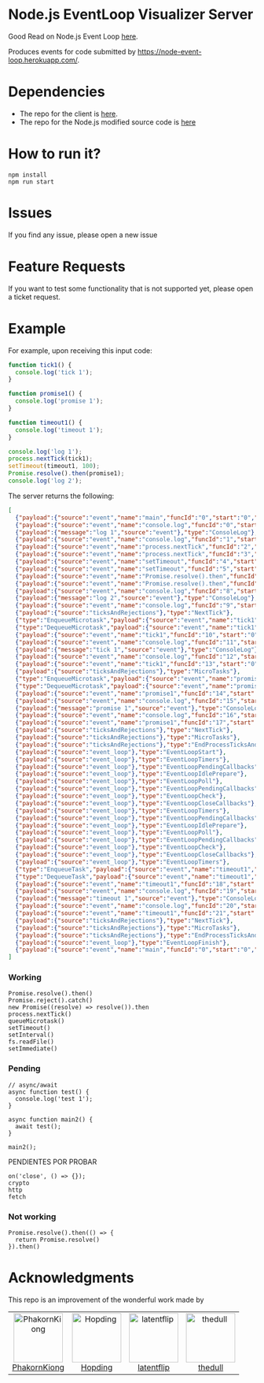 # Node.js EventLoop Visualizer Server

Good Read on Node.js Event Loop [here](https://nodejs.org/en/learn/asynchronous-work/event-loop-timers-and-nexttick).

Produces events for code submitted by https://node-event-loop.herokuapp.com/. 

# Dependencies 

* The repo for the client is [here](https://github.com/andresdiaz29/Node-EventLoop-Visualizer-Client).
* The repo for the Node.js modified source code is [here]()

# How to run it?

```
npm install
npm run start
```

# Issues

If you find any issue, please open a new issue

# Feature Requests

If you want to test some functionality that is not supported yet, please open a ticket request.

# Example

For example, upon receiving this input code:

```javascript
function tick1() {
  console.log('tick 1');
}

function promise1() {
  console.log('promise 1');
}

function timeout1() {
  console.log('timeout 1');
}

console.log('log 1');
process.nextTick(tick1);
setTimeout(timeout1, 100);
Promise.resolve().then(promise1);
console.log('log 2');

```

The server returns the following:

```JSON
[
  {"payload":{"source":"event","name":"main","funcId":"0","start":"0","end":"0"},"type":"EnterFunction"},
  {"payload":{"source":"event","name":"console.log","funcId":"0","start":"165","end":"176"},"type":"EnterFunction"},
  {"payload":{"message":"log 1","source":"event"},"type":"ConsoleLog"},
  {"payload":{"source":"event","name":"console.log","funcId":"1","start":"165","end":"176"},"type":"ExitFunction"},
  {"payload":{"source":"event","name":"process.nextTick","funcId":"2","start":"188","end":"204"},"type":"EnterFunction"},
  {"payload":{"source":"event","name":"process.nextTick","funcId":"3","start":"188","end":"204"},"type":"ExitFunction"},
  {"payload":{"source":"event","name":"setTimeout","funcId":"4","start":"214","end":"224"},"type":"EnterFunction"},
  {"payload":{"source":"event","name":"setTimeout","funcId":"5","start":"214","end":"224"},"type":"ExitFunction"},
  {"payload":{"source":"event","name":"Promise.resolve().then","funcId":"6","start":"242","end":"264"},"type":"EnterFunction"},
  {"payload":{"source":"event","name":"Promise.resolve().then","funcId":"7","start":"242","end":"264"},"type":"ExitFunction"},
  {"payload":{"source":"event","name":"console.log","funcId":"8","start":"277","end":"288"},"type":"EnterFunction"},
  {"payload":{"message":"log 2","source":"event"},"type":"ConsoleLog"},
  {"payload":{"source":"event","name":"console.log","funcId":"9","start":"277","end":"288"},"type":"ExitFunction"},
  {"payload":{"source":"ticksAndRejections"},"type":"NextTick"},
  {"type":"EnqueueMicrotask","payload":{"source":"event","name":"tick1","funcId":"10","start":"0","end":"47"}},
  {"type":"DequeueMicrotask","payload":{"source":"event","name":"tick1","funcId":"10","start":"0","end":"47"}},
  {"payload":{"source":"event","name":"tick1","funcId":"10","start":"0","end":"47"},"type":"EnterFunction"},
  {"payload":{"source":"event","name":"console.log","funcId":"11","start":"22","end":"33"},"type":"EnterFunction"},
  {"payload":{"message":"tick 1","source":"event"},"type":"ConsoleLog"},
  {"payload":{"source":"event","name":"console.log","funcId":"12","start":"22","end":"33"},"type":"ExitFunction"},
  {"payload":{"source":"event","name":"tick1","funcId":"13","start":"0","end":"47"},"type":"ExitFunction"},
  {"payload":{"source":"ticksAndRejections"},"type":"MicroTasks"},
  {"type":"EnqueueMicrotask","payload":{"source":"event","name":"promise1","funcId":"14","start":"51","end":"104"}},
  {"type":"DequeueMicrotask","payload":{"source":"event","name":"promise1","funcId":"14","start":"51","end":"104"}},
  {"payload":{"source":"event","name":"promise1","funcId":"14","start":"51","end":"104"},"type":"EnterFunction"},
  {"payload":{"source":"event","name":"console.log","funcId":"15","start":"76","end":"87"},"type":"EnterFunction"},
  {"payload":{"message":"promise 1","source":"event"},"type":"ConsoleLog"},
  {"payload":{"source":"event","name":"console.log","funcId":"16","start":"76","end":"87"},"type":"ExitFunction"},
  {"payload":{"source":"event","name":"promise1","funcId":"17","start":"51","end":"104"},"type":"ExitFunction"},
  {"payload":{"source":"ticksAndRejections"},"type":"NextTick"},
  {"payload":{"source":"ticksAndRejections"},"type":"MicroTasks"},
  {"payload":{"source":"ticksAndRejections"},"type":"EndProcessTicksAndRejections"},
  {"payload":{"source":"event_loop"},"type":"EventLoopStart"},
  {"payload":{"source":"event_loop"},"type":"EventLoopTimers"},
  {"payload":{"source":"event_loop"},"type":"EventLoopPendingCallbacks"},
  {"payload":{"source":"event_loop"},"type":"EventLoopIdlePrepare"},
  {"payload":{"source":"event_loop"},"type":"EventLoopPoll"},
  {"payload":{"source":"event_loop"},"type":"EventLoopPendingCallbacks"},
  {"payload":{"source":"event_loop"},"type":"EventLoopCheck"},
  {"payload":{"source":"event_loop"},"type":"EventLoopCloseCallbacks"},
  {"payload":{"source":"event_loop"},"type":"EventLoopTimers"},
  {"payload":{"source":"event_loop"},"type":"EventLoopPendingCallbacks"},
  {"payload":{"source":"event_loop"},"type":"EventLoopIdlePrepare"},
  {"payload":{"source":"event_loop"},"type":"EventLoopPoll"},
  {"payload":{"source":"event_loop"},"type":"EventLoopPendingCallbacks"},
  {"payload":{"source":"event_loop"},"type":"EventLoopCheck"},
  {"payload":{"source":"event_loop"},"type":"EventLoopCloseCallbacks"},
  {"payload":{"source":"event_loop"},"type":"EventLoopTimers"},
  {"type":"EnqueueTask","payload":{"source":"event","name":"timeout1","funcId":"18","start":"108","end":"161"}},
  {"type":"DequeueTask","payload":{"source":"event","name":"timeout1","funcId":"18","start":"108","end":"161"}},
  {"payload":{"source":"event","name":"timeout1","funcId":"18","start":"108","end":"161"},"type":"EnterFunction"},
  {"payload":{"source":"event","name":"console.log","funcId":"19","start":"133","end":"144"},"type":"EnterFunction"},
  {"payload":{"message":"timeout 1","source":"event"},"type":"ConsoleLog"},
  {"payload":{"source":"event","name":"console.log","funcId":"20","start":"133","end":"144"},"type":"ExitFunction"},
  {"payload":{"source":"event","name":"timeout1","funcId":"21","start":"108","end":"161"},"type":"ExitFunction"},
  {"payload":{"source":"ticksAndRejections"},"type":"NextTick"},
  {"payload":{"source":"ticksAndRejections"},"type":"MicroTasks"},
  {"payload":{"source":"ticksAndRejections"},"type":"EndProcessTicksAndRejections"},
  {"payload":{"source":"event_loop"},"type":"EventLoopFinish"},
  {"payload":{"source":"event","name":"main","funcId":"0","start":"0","end":"0"},"type":"ExitFunction"}
]
```


### Working

```
Promise.resolve().then()
Promise.reject().catch()
new Promise((resolve) => resolve()).then 
process.nextTick()
queueMicrotask()
setTimeout()
setInterval()
fs.readFile()
setImmediate()
```

### Pending

```
// async/await
async function test() {
  console.log('test 1');
}

async function main2() {
  await test();
}

main2();
```


PENDIENTES POR PROBAR
```
on('close', () => {});
crypto
http      
fetch          
```

### Not working
```
Promise.resolve().then(() => {
  return Promise.resolve()
}).then()
```


# Acknowledgments

This repo is an improvement of the wonderful work made by 
<table>
  <tr>
    <td align="center">
      <a href="https://github.com/PhakornKiong">
        <img src="https://github.com/PhakornKiong.png" alt="PhakornKiong" width="100" />
      </a>
      <br />
      <a href="https://github.com/PhakornKiong">PhakornKiong</a>
    </td>
    <td align="center">
      <a href="https://github.com/Hopding">
        <img src="https://github.com/Hopding.png" alt="Hopding" width="100" />
      </a>
      <br />
      <a href="https://github.com/Hopding">Hopding</a>
    </td>
    <td align="center">
      <a href="https://github.com/latentflip">
        <img src="https://github.com/latentflip.png" alt="latentflip" width="100" />
      </a>
      <br />
      <a href="https://github.com/latentflip">latentflip</a>
    </td>
    <td align="center">
      <a href="https://github.com/thedull">
        <img src="https://github.com/thedull.png" alt="thedull" width="100" />
      </a>
      <br />
      <a href="https://github.com/thedull">thedull</a>
    </td>
  </tr>
</table>